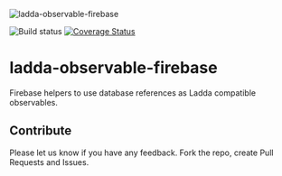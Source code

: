 ![ladda-observable-firebase](https://smallimprovementstech.files.wordpress.com/2017/03/laddalogo-horiz-color-21.png)

![Build status](https://api.travis-ci.org/ladda-js/ladda-observable-firebase.svg?branch=master)
[![Coverage Status](https://coveralls.io/repos/github/ladda-js/ladda-observable-firebase/badge.svg?branch=master&cache=1)](https://coveralls.io/github/ladda-js/ladda-observable-firebase?branch=master)

# ladda-observable-firebase

Firebase helpers to use database references as Ladda compatible
observables.

## Contribute

Please let us know if you have any feedback. Fork the repo, create Pull Requests and Issues.
